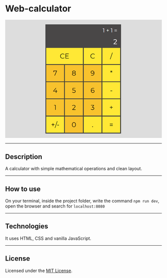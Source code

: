 # Web-calculator

![Calculator image](/screenshots/calculator.png?raw=true)
***

## Description

A calculator with simple mathematical operations and clean layout.
***

## How to use

On your terminal, inside the project folder, write the command `npm run dev`, open the browser and search for `localhost:8080`
***

## Technologies

It uses HTML, CSS and vanilla JavaScript.
***

## License

Licensed under the [MIT License](/LICENSE).
